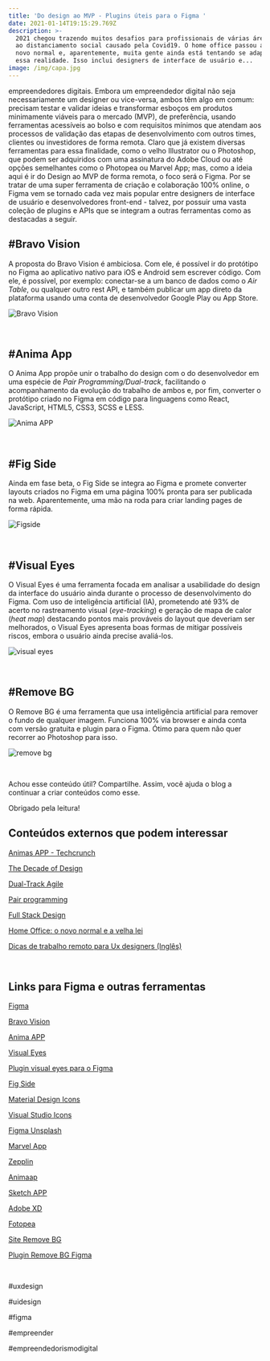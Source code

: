 ```yaml
---
title: 'Do design ao MVP - Plugins úteis para o Figma '
date: 2021-01-14T19:15:29.769Z
description: >-
  2021 chegou trazendo muitos desafios para profissionais de várias áreas devido
  ao distanciamento social causado pela Covid19. O home office passou a ser o
  novo normal e, aparentemente, muita gente ainda está tentando se adaptar a
  essa realidade. Isso inclui designers de interface de usuário e...
image: /img/capa.jpg
---
```

 empreendedores digitais. Embora um empreendedor digital não seja necessariamente um designer ou vice-versa, ambos têm algo em comum: precisam testar e validar ideias e transformar esboços em produtos minimamente viáveis para o mercado (MVP), de preferência, usando ferramentas acessíveis ao bolso e com requisitos mínimos que atendam aos processos de validação das etapas de desenvolvimento com outros times, clientes ou investidores de forma remota. Claro que já existem diversas ferramentas para essa finalidade, como o velho Illustrator ou o Photoshop, que podem ser adquiridos com uma assinatura do Adobe Cloud ou até opções semelhantes como o Photopea ou Marvel App; mas, como a ideia aqui é ir do Design ao MVP de forma remota, o foco será o Figma. Por se tratar  de uma super ferramenta de criação e colaboração 100% online, o Figma vem se tornado cada vez mais popular entre designers de interface de usuário e desenvolvedores front-end - talvez, por possuir uma vasta coleção de plugins e APIs que se integram a outras ferramentas como as destacadas a seguir. <br>

## \#Bravo Vision

A proposta do Bravo Vision é ambiciosa. Com ele, é possível ir do protótipo no Figma ao aplicativo nativo para iOS e Android sem escrever código. Com ele, é possível, por exemplo: conectar-se a um banco de dados como o _Air Table_, ou qualquer outro rest API, e também publicar um app direto da plataforma usando uma conta de desenvolvedor Google Play ou App Store. <br>

![Bravo Vision](/img/bravo_vision.jpg "Bravo Vision")

<br>

## \#Anima App

O Anima App propõe unir o trabalho do design com o do desenvolvedor em uma espécie de _Pair Programming/Dual-track_, facilitando o acompanhamento da evolução do trabalho de ambos e, por fim, converter o protótipo criado no Figma em código para linguagens como React, JavaScript, HTML5, CSS3, SCSS e LESS. <br>

![Anima APP](/img/animaapp.jpg "Anima APP")

<br>

## \#Fig Side

Ainda em fase beta, o Fig Side se integra ao Figma e promete converter layouts criados no Figma em uma página 100% pronta para ser publicada na web. Aparentemente, uma mão na roda para criar landing pages de forma rápida.  <br>

![Figside](/img/figside.jpg "Figside")

<br>

## \#Visual Eyes

O Visual Eyes é uma ferramenta focada em analisar a usabilidade do design da interface do usuário ainda durante o processo de desenvolvimento do Figma. Com uso de inteligência artificial (IA), prometendo até 93% de acerto no rastreamento visual (_eye-tracking_) e geração de mapa de calor (_heat map_) destacando pontos mais prováveis do layout que deveriam ser melhorados, o Visual Eyes apresenta boas formas de mitigar possíveis riscos, embora o usuário ainda precise avaliá-los. <br>

![visual eyes](/img/visualeyes.jpg "visual eyes")

<br>

## \#Remove BG

O Remove BG é uma ferramenta que usa inteligência artificial para remover o fundo de qualquer imagem. Funciona 100% via browser e ainda conta com versão gratuita e plugin para o Figma. Ótimo para quem não quer recorrer ao Photoshop para isso. <br>

![remove bg](/img/removebg.jpg "remove bg")

<br>

Achou esse conteúdo útil? Compartilhe. Assim, você ajuda o blog a continuar a criar conteúdos como esse. 

Obrigado pela leitura!  <br>

## Conteúdos externos que podem interessar

[Animas APP - Techcrunch ](https://techcrunch.com/2020/10/27/animas-latest-update-draws-on-the-popularity-of-design-and-no-code-tools/?guccounter=1&guce_referrer=aHR0cHM6Ly93d3cuZ29vZ2xlLmNvbS8&guce_referrer_sig=AQAAAEK_bZh_441YPB6-g9w5EG3Kl6kOUe7sjlOWp8ujLDNR6eoORTWba_tK14JQbgQqVayaXlecmruXuVMaLmhIyAV7DTGH01V8ULFMw5w-0eDO1M2FEbuAMbnnMTGnWb9QLda0MAjrjTQaeIBS0ODGaFd8GMMoI8pwTrdAPztX6TVp)

[The Decade of Design](https://www.figma.com/blog/the-rise-of-ux-ui-design-a-decade-in-reflection/)

[Dual-Track Agile](https://www.productplan.com/glossary/dual-track-agile/)

[Pair programming ](https://www.scrum.org/resources/blog/turn-pair-programming-daily-practice?gclid=Cj0KCQiArvX_BRCyARIsAKsnTxN-GmHUq2m2eD-39u2kPhwnrHa-n_dWtsc_wchyHMFDWRiCSEUNiSIaAq9FEALw_wcB)

[Full Stack Design](https://flatironschool.com/blog/what-is-full-stack-design/#:~:text=In%20the%20computer%20science%20world,Still%20do%2C%20actually.) 

[Home Office: o novo normal e a velha lei](https://forbes.com.br/forbes-collab/2020/07/ana-fischer-home-office-o-novo-normal-e-a-velha-lei/)

[Dicas de trabalho remoto para Ux designers (Inglês)](https://www.awwwards.com/remote-working-tips-for-ux-design-teams.html)

<br>

## Links para Figma e outras ferramentas

[Figma](https://www.figma.com/)

[Bravo Vision](https://www.bravostudio.app/)

[Anima APP](https://www.animaapp.com/)

[Visual Eyes](https://www.figma.com/community/plugin/740542057689267294/VisualEyes)

[Plugin visual eyes para o Figma](https://www.figma.com/community/plugin/740542057689267294/VisualEyes)

[Fig Side ](https://figside.com/)

[Material Design Icons](https://www.figma.com/community/plugin/740272380439725040/Material-Design-Icons)

[Visual Studio Icons ](https://www.figma.com/community/plugin/786075219184960694/Visual-Studio-Code-Icons)

[Figma Unsplash](https://www.figma.com/community/plugin/738454987945972471/Unsplash)

[Marvel App](https://marvelapp.com/)

[Zepplin](https://blog.zeplin.io/zeplin-figma-redesigned-from-scratch-2e448c95c3d4)

[Animaap](https://techcrunch.com/2020/10/27/animas-latest-update-draws-on-the-popularity-of-design-and-no-code-tools/?guccounter=1&guce_referrer=aHR0cHM6Ly93d3cuZ29vZ2xlLmNvbS8&guce_referrer_sig=AQAAAEK_bZh_441YPB6-g9w5EG3Kl6kOUe7sjlOWp8ujLDNR6eoORTWba_tK14JQbgQqVayaXlecmruXuVMaLmhIyAV7DTGH01V8ULFMw5w-0eDO1M2FEbuAMbnnMTGnWb9QLda0MAjrjTQaeIBS0ODGaFd8GMMoI8pwTrdAPztX6TVp)

[Sketch APP](https://www.sketch.com/)

[Adobe XD](https://www.adobe.com/br/products/xd.html)

[Fotopea](https://www.photopea.com/)

[Site Remove BG ](https://www.remove.bg/pt-br)

[Plugin Remove BG Figma](https://www.figma.com/community/plugin/738992712906748191/Remove-BG)

<br>

\#uxdesign

\#uidesign

\#figma

\#empreender

\#empreendedorismodigital

<br>
